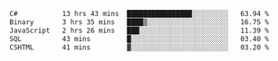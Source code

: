 <!--START_SECTION:waka-->

```txt
C#           13 hrs 43 mins  ████████████████░░░░░░░░░   63.94 %
Binary       3 hrs 35 mins   ████▒░░░░░░░░░░░░░░░░░░░░   16.75 %
JavaScript   2 hrs 26 mins   ███░░░░░░░░░░░░░░░░░░░░░░   11.39 %
SQL          43 mins         █░░░░░░░░░░░░░░░░░░░░░░░░   03.40 %
CSHTML       41 mins         ▓░░░░░░░░░░░░░░░░░░░░░░░░   03.20 %
```

<!--END_SECTION:waka-->
